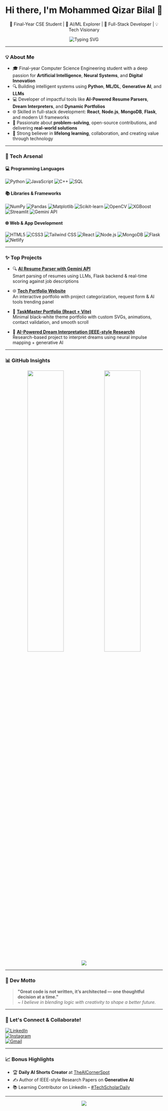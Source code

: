 <h1 align="center">Hi there, I'm Mohammed Qizar Bilal 👋</h1>

<p align="center">
  🚀 Final-Year CSE Student | 🤖 AI/ML Explorer | 🧠 Full-Stack Developer | 💡 Tech Visionary
</p>

<p align="center">
  <img src="https://readme-typing-svg.demolab.com?font=Fira+Code&weight=500&size=22&pause=1000&color=F97316&center=true&vCenter=true&width=500&lines=Innovating+with+AI+%26+Code;Full-Stack+Developer+%7C+AI+Engineer;Let's+build+something+extraordinary+%F0%9F%9A%80" alt="Typing SVG" />
</p>

---

### 💡 About Me

- 🎓 Final-year Computer Science Engineering student with a deep passion for **Artificial Intelligence**, **Neural Systems**, and **Digital Innovation**
- 🔍 Building intelligent systems using **Python**, **ML/DL**, **Generative AI**, and **LLMs**
- 💻 Developer of impactful tools like **AI-Powered Resume Parsers**, **Dream Interpreters**, and **Dynamic Portfolios**
- 🌐 Skilled in full-stack development: **React**, **Node.js**, **MongoDB**, **Flask**, and modern UI frameworks
- 🧠 Passionate about **problem-solving**, open-source contributions, and delivering **real-world solutions**
- 💬 Strong believer in **lifelong learning**, collaboration, and creating value through technology

---

### 🔧 Tech Arsenal

#### 💻 Programming Languages
![Python](https://img.shields.io/badge/Python-3670A0?style=for-the-badge&logo=python&logoColor=white)
![JavaScript](https://img.shields.io/badge/JavaScript-F7DF1E?style=for-the-badge&logo=javascript&logoColor=black)
![C++](https://img.shields.io/badge/C++-00599C?style=for-the-badge&logo=cplusplus&logoColor=white)
![SQL](https://img.shields.io/badge/SQL-336791?style=for-the-badge&logo=postgresql&logoColor=white)

#### 📚 Libraries & Frameworks
![NumPy](https://img.shields.io/badge/NumPy-013243?style=for-the-badge&logo=numpy&logoColor=white)
![Pandas](https://img.shields.io/badge/Pandas-150458?style=for-the-badge&logo=pandas&logoColor=white)
![Matplotlib](https://img.shields.io/badge/Matplotlib-11557C?style=for-the-badge&logo=matplotlib&logoColor=white)
![Scikit-learn](https://img.shields.io/badge/Scikit--Learn-F7931E?style=for-the-badge&logo=scikit-learn&logoColor=white)
![OpenCV](https://img.shields.io/badge/OpenCV-5C3EE8?style=for-the-badge&logo=opencv&logoColor=white)
![XGBoost](https://img.shields.io/badge/XGBoost-A52A2A?style=for-the-badge)
![Streamlit](https://img.shields.io/badge/Streamlit-FF4B4B?style=for-the-badge&logo=streamlit&logoColor=white)
![Gemini API](https://img.shields.io/badge/Gemini_Flash_API-FFCA28?style=for-the-badge)

#### 🌐 Web & App Development
![HTML5](https://img.shields.io/badge/HTML5-E34F26?style=for-the-badge&logo=html5&logoColor=white)
![CSS3](https://img.shields.io/badge/CSS3-1572B6?style=for-the-badge&logo=css3&logoColor=white)
![Tailwind CSS](https://img.shields.io/badge/Tailwind_CSS-38B2AC?style=for-the-badge&logo=tailwind-css&logoColor=white)
![React](https://img.shields.io/badge/React-20232A?style=for-the-badge&logo=react&logoColor=61DAFB)
![Node.js](https://img.shields.io/badge/Node.js-339933?style=for-the-badge&logo=node-dot-js&logoColor=white)
![MongoDB](https://img.shields.io/badge/MongoDB-4EA94B?style=for-the-badge&logo=mongodb&logoColor=white)
![Flask](https://img.shields.io/badge/Flask-000000?style=for-the-badge&logo=flask&logoColor=white)
![Netlify](https://img.shields.io/badge/Netlify-00C7B7?style=for-the-badge&logo=netlify&logoColor=white)

---

### ✨ Top Projects

- 🔍 [**AI Resume Parser with Gemini API**](https://github.com/qizarbilal/resume-parser)  
  Smart parsing of resumes using LLMs, Flask backend & real-time scoring against job descriptions

- 🌐 [**Tech Portfolio Website**](https://github.com/qizarbilal/tech-portfolio)  
  An interactive portfolio with project categorization, request form & AI tools trending panel

- 🎯 [**TaskMaster Portfolio (React + Vite)**](https://github.com/qizarbilal/taskmaster)  
  Minimal black-white theme portfolio with custom SVGs, animations, contact validation, and smooth scroll

- 🧠 [**AI-Powered Dream Interpretation (IEEE-style Research)**](https://github.com/qizarbilal/ai-dream-interpreter)  
  Research-based project to interpret dreams using neural impulse mapping + generative AI

---

### 📊 GitHub Insights

<p align="center">
  <img src="https://github-readme-stats.vercel.app/api?username=qizarbilal&show_icons=true&theme=radical&count_private=true&include_all_commits=true" width="48%" />
  <img src="https://github-readme-streak-stats.herokuapp.com/?user=qizarbilal&theme=radical" width="48%" />
</p>

<p align="center">
  <img src="https://github-readme-stats.vercel.app/api/top-langs/?username=qizarbilal&layout=compact&theme=radical" />
</p>

---

### 🧩 Dev Motto

> **"Great code is not written, it’s architected — one thoughtful decision at a time."**  
> _~ I believe in blending logic with creativity to shape a better future._

---

### 🔗 Let's Connect & Collaborate!

[![LinkedIn](https://img.shields.io/badge/-LinkedIn-blue?style=flat-square&logo=linkedin&logoColor=white)](https://www.linkedin.com/in/qizarbilal)  
[![Instagram](https://img.shields.io/badge/-TheAICornerSpot-red?style=flat-square&logo=instagram&logoColor=white)](https://www.instagram.com/theaicornerspot)  
[![Gmail](https://img.shields.io/badge/-Email-D14836?style=flat-square&logo=gmail&logoColor=white)](mailto:mohammedqizarbilal@gmail.com)

---

### 📈 Bonus Highlights

- 🏆 **Daily AI Shorts Creator** at [TheAICornerSpot](https://www.instagram.com/theaicornerspot)  
- ✍️ Author of IEEE-style Research Papers on **Generative AI**  
- 📚 Learning Contributor on LinkedIn – [#TechScholarDaily](https://linkedin.com/in/qizarbilal)

---

<p align="center">
  <img src="https://komarev.com/ghpvc/?username=qizarbilal&label=Profile+Views&color=blueviolet&style=flat-square" />
</p>
